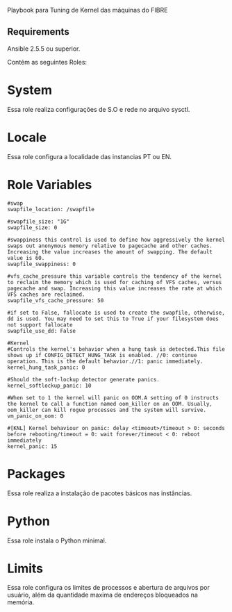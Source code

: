 Playbook para Tuning de Kernel das máquinas do FIBRE

Requirements
------------

Ansible 2.5.5 ou superior.


Contém as seguintes Roles:

System
=========
Essa role realiza configurações de S.O e rede no arquivo sysctl.

Locale
=========
Essa role configura a localidade das instancias PT ou EN.


Role Variables
=========
    

    #swap
    swapfile_location: /swapfile

    #swapfile_size: "1G"
    swapfile_size: 0

    #swappiness this control is used to define how aggressively the kernel swaps out anonymous memory relative to pagecache and other caches. Increasing the value increases the amount of swapping. The default value is 60.
    swapfile_swappiness: 0

    #vfs_cache_pressure this variable controls the tendency of the kernel to reclaim the memory which is used for caching of VFS caches, versus pagecache and swap. Increasing this value increases the rate at which VFS caches are reclaimed.
    swapfile_vfs_cache_pressure: 50

    #if set to False, fallocate is used to create the swapfile, otherwise, dd is used. You may need to set this to True if your filesystem does not support fallocate
    swapfile_use_dd: False

    #Kernel
    #Controls the kernel's behavior when a hung task is detected.This file shows up if CONFIG_DETECT_HUNG_TASK is enabled. //0: continue operation. This is the default behavior.//1: panic immediately.
    kernel_hung_task_panic: 0

    #Should the soft-lockup detector generate panics.
    kernel_softlockup_panic: 10

    #When set to 1 the kernel will panic on OOM.A setting of 0 instructs the kernel to call a function named oom_killer on an OOM. Usually, oom_killer can kill rogue processes and the system will survive.
    vm_panic_on_oom: 0

    #[KNL] Kernel behaviour on panic: delay <timeout>/timeout > 0: seconds before rebooting/timeout = 0: wait forever/timeout < 0: reboot immediately
    kernel_panic: 15


Packages
=========
Essa role realiza a instalação de pacotes básicos nas instâncias.


Python
=========
Essa role instala o Python minimal.


Limits
=========
Essa role configura os limites de processos e abertura de arquivos por usuário, além da quantidade maxima de endereços bloqueados na memória.
